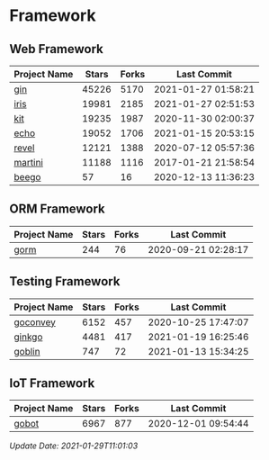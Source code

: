 # Framework

## Web Framework
| Project Name | Stars | Forks | Last Commit |
| ------------ | ----- | ----- | ----------- |
| [gin](https://github.com/gin-gonic/gin) | 45226 | 5170 | 2021-01-27 01:58:21 |
| [iris](https://github.com/kataras/iris) | 19981 | 2185 | 2021-01-27 02:51:53 |
| [kit](https://github.com/go-kit/kit) | 19235 | 1987 | 2020-11-30 02:00:37 |
| [echo](https://github.com/labstack/echo) | 19052 | 1706 | 2021-01-15 20:53:15 |
| [revel](https://github.com/revel/revel) | 12121 | 1388 | 2020-07-12 05:57:36 |
| [martini](https://github.com/go-martini/martini) | 11188 | 1116 | 2017-01-21 21:58:54 |
| [beego](https://github.com/astaxie/beego) | 57 | 16 | 2020-12-13 11:36:23 |

## ORM Framework
| Project Name | Stars | Forks | Last Commit |
| ------------ | ----- | ----- | ----------- |
| [gorm](https://github.com/jinzhu/gorm) | 244 | 76 | 2020-09-21 02:28:17 |

## Testing Framework
| Project Name | Stars | Forks | Last Commit |
| ------------ | ----- | ----- | ----------- |
| [goconvey](https://github.com/smartystreets/goconvey) | 6152 | 457 | 2020-10-25 17:47:07 |
| [ginkgo](https://github.com/onsi/ginkgo) | 4481 | 417 | 2021-01-19 16:25:46 |
| [goblin](https://github.com/franela/goblin) | 747 | 72 | 2021-01-13 15:34:25 |

## IoT Framework
| Project Name | Stars | Forks | Last Commit |
| ------------ | ----- | ----- | ----------- |
| [gobot](https://github.com/hybridgroup/gobot) | 6967 | 877 | 2020-12-01 09:54:44 |

*Update Date: 2021-01-29T11:01:03*